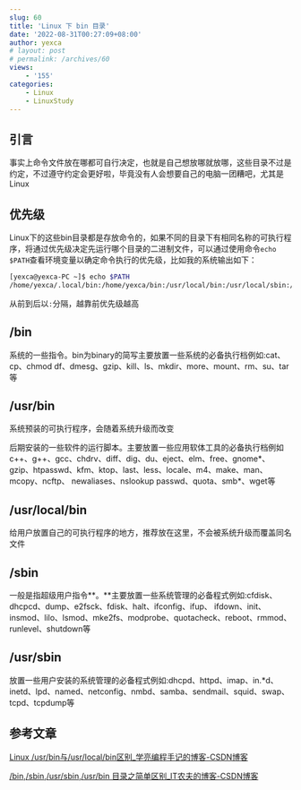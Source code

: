 ```yaml
---
slug: 60
title: 'Linux 下 bin 目录'
date: '2022-08-31T00:27:09+08:00'
author: yexca
# layout: post
# permalink: /archives/60
views:
    - '155'
categories:
    - Linux
    - LinuxStudy
---
```


## 引言

事实上命令文件放在哪都可自行决定，也就是自己想放哪就放哪，这些目录不过是约定，不过遵守约定会更好啦，毕竟没有人会想要自己的电脑一团糟吧，尤其是Linux

## 优先级

Linux下的这些bin目录都是存放命令的，如果不同的目录下有相同名称的可执行程序，将通过优先级决定先运行哪个目录的二进制文件，可以通过使用命令`echo $PATH`查看环境变量以确定命令执行的优先级，比如我的系统输出如下：

```bash
[yexca@yexca-PC ~]$ echo $PATH
/home/yexca/.local/bin:/home/yexca/bin:/usr/local/bin:/usr/local/sbin:/usr/bin:/usr/sbin
```

从前到后以`:`分隔，越靠前优先级越高

## /bin

系统的一些指令。bin为binary的简写主要放置一些系统的必备执行档例如:cat、cp、chmod df、dmesg、gzip、kill、ls、mkdir、more、mount、rm、su、tar等

## /usr/bin

系统预装的可执行程序，会随着系统升级而改变

后期安装的一些软件的运行脚本。主要放置一些应用软体工具的必备执行档例如c++、g++、gcc、chdrv、diff、dig、du、eject、elm、free、gnome*、 gzip、htpasswd、kfm、ktop、last、less、locale、m4、make、man、mcopy、ncftp、 newaliases、nslookup passwd、quota、smb*、wget等

## /usr/local/bin

给用户放置自己的可执行程序的地方，推荐放在这里，不会被系统升级而覆盖同名文件

## /sbin

一般是指超级用户指令**。**主要放置一些系统管理的必备程式例如:cfdisk、dhcpcd、dump、e2fsck、fdisk、halt、ifconfig、ifup、 ifdown、init、insmod、lilo、lsmod、mke2fs、modprobe、quotacheck、reboot、rmmod、 runlevel、shutdown等

## /usr/sbin

放置一些用户安装的系统管理的必备程式例如:dhcpd、httpd、imap、in.*d、inetd、lpd、named、netconfig、nmbd、samba、sendmail、squid、swap、tcpd、tcpdump等

## 参考文章

[Linux /usr/bin与/usr/local/bin区别_学亮编程手记的博客-CSDN博客](https://blog.csdn.net/a772304419/article/details/113519250)

[/bin,/sbin,/usr/sbin,/usr/bin 目录之简单区别_IT农夫的博客-CSDN博客](https://blog.csdn.net/kkdelta/article/details/7708250)
